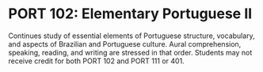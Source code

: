 # PORT 102: Elementary Portuguese II

Continues study of essential elements of Portuguese structure, vocabulary, and aspects of Brazilian and Portuguese culture. Aural comprehension, speaking, reading, and writing are stressed in that order. Students may not receive credit for both PORT 102 and PORT 111 or 401.